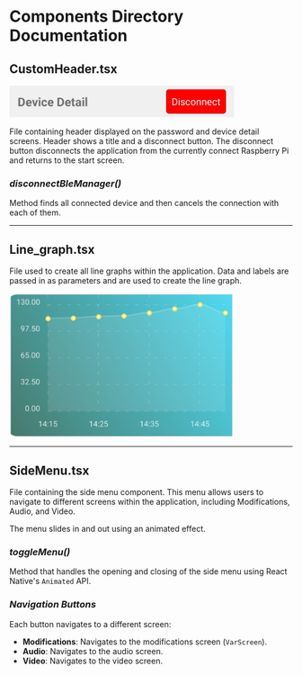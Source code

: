 # Components Directory Documentation

## **CustomHeader.tsx**
<img src="../images/bt_custom_header.jpg" alt="drawing" width="400"/>

File containing header displayed on the password and device detail screens. Header shows a title and a disconnect button. The disconnect button disconnects the application from the currently connect Raspberry Pi and returns to the start screen.

  ### *disconnectBleManager()*
  Method finds all connected device and then cancels the connection with each of them.

______________________________________________
## **Line_graph.tsx**
File used to create all line graphs within the application. Data and labels are passed in as parameters and are used to create the line graph.

<img src="../images/bt_line_graph.jpg" alt="drawing" width="400"/>

__________________________________
## **SideMenu.tsx**
File containing the side menu component. This menu allows users to navigate to different screens within the application, including Modifications, Audio, and Video. 

The menu slides in and out using an animated effect.

### *toggleMenu()*
Method that handles the opening and closing of the side menu using React Native's `Animated` API.

### *Navigation Buttons*
Each button navigates to a different screen:
- **Modifications**: Navigates to the modifications screen (`VarScreen`).
- **Audio**: Navigates to the audio screen.
- **Video**: Navigates to the video screen.

